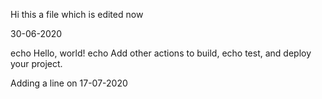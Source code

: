 
Hi this a file which is edited now

30-06-2020

echo Hello, world!
echo Add other actions to build,
echo test, and deploy your project.


Adding a line on 17-07-2020
